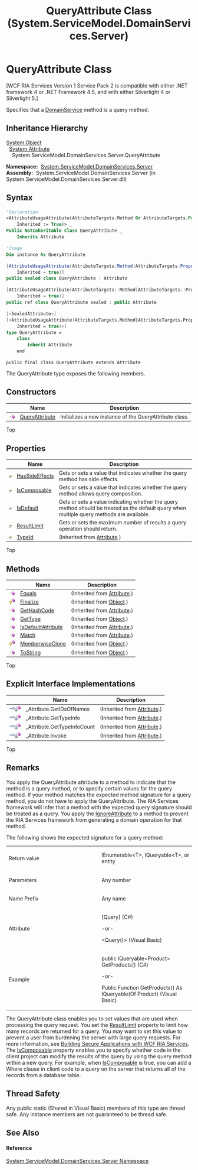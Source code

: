﻿---
title: QueryAttribute Class (System.ServiceModel.DomainServices.Server)
TOCTitle: QueryAttribute Class
ms:assetid: T:System.ServiceModel.DomainServices.Server.QueryAttribute
ms:mtpsurl: https://msdn.microsoft.com/en-us/library/system.servicemodel.domainservices.server.queryattribute(v=VS.91)
ms:contentKeyID: 28754566
ms.date: 01/27/2012
mtps_version: v=VS.91
f1_keywords:
- System.ServiceModel.DomainServices.Server.QueryAttribute
dev_langs:
- CSharp
- JScript
- VB
- FSharp
- c++
api_location:
- System.ServiceModel.DomainServices.Server.dll
api_name:
- System.ServiceModel.DomainServices.Server.QueryAttribute
api_type:
- Managed
topic_type:
- apiref
- kbSyntax
product_family_name: VS
ROBOTS: INDEX,FOLLOW
---

# QueryAttribute Class

\[WCF RIA Services Version 1 Service Pack 2 is compatible with either .NET framework 4 or .NET Framework 4.5, and with either Silverlight 4 or Silverlight 5.\]

Specifies that a [DomainService](ff422911\(v=vs.91\).md) method is a query method.

## Inheritance Hierarchy

[System.Object](https://msdn.microsoft.com/en-us/library/e5kfa45b)  
  [System.Attribute](https://msdn.microsoft.com/en-us/library/e8kc3626)  
    System.ServiceModel.DomainServices.Server.QueryAttribute  

**Namespace:**  [System.ServiceModel.DomainServices.Server](ff423220\(v=vs.91\).md)  
**Assembly:**  System.ServiceModel.DomainServices.Server (in System.ServiceModel.DomainServices.Server.dll)

## Syntax

``` vb
'Declaration
<AttributeUsageAttribute(AttributeTargets.Method Or AttributeTargets.Property Or AttributeTargets.Field, AllowMultiple := False,  _
    Inherited := True)> _
Public NotInheritable Class QueryAttribute _
    Inherits Attribute
```

``` vb
'Usage
Dim instance As QueryAttribute
```

``` csharp
[AttributeUsageAttribute(AttributeTargets.Method|AttributeTargets.Property|AttributeTargets.Field, AllowMultiple = false, 
    Inherited = true)]
public sealed class QueryAttribute : Attribute
```

``` c++
[AttributeUsageAttribute(AttributeTargets::Method|AttributeTargets::Property|AttributeTargets::Field, AllowMultiple = false, 
    Inherited = true)]
public ref class QueryAttribute sealed : public Attribute
```

``` fsharp
[<SealedAttribute>]
[<AttributeUsageAttribute(AttributeTargets.Method|AttributeTargets.Property|AttributeTargets.Field, AllowMultiple = false, 
    Inherited = true)>]
type QueryAttribute =  
    class
        inherit Attribute
    end
```

``` jscript
public final class QueryAttribute extends Attribute
```

The QueryAttribute type exposes the following members.

## Constructors

<table>
<thead>
<tr class="header">
<th> </th>
<th>Name</th>
<th>Description</th>
</tr>
</thead>
<tbody>
<tr class="odd">
<td><img src="images\Ff423329.pubmethod(en-us,VS.91).gif" title="Public method" alt="Public method" /></td>
<td><a href="ff422188(v=vs.91).md">QueryAttribute</a></td>
<td>Initializes a new instance of the QueryAttribute class.</td>
</tr>
</tbody>
</table>

Top

## Properties

<table>
<thead>
<tr class="header">
<th> </th>
<th>Name</th>
<th>Description</th>
</tr>
</thead>
<tbody>
<tr class="odd">
<td><img src="images\Ff422600.pubproperty(en-us,VS.91).gif" title="Public property" alt="Public property" /></td>
<td><a href="ff422879(v=vs.91).md">HasSideEffects</a></td>
<td>Gets or sets a value that indicates whether the query method has side effects.</td>
</tr>
<tr class="even">
<td><img src="images\Ff422600.pubproperty(en-us,VS.91).gif" title="Public property" alt="Public property" /></td>
<td><a href="ff422651(v=vs.91).md">IsComposable</a></td>
<td>Gets or sets a value that indicates whether the query method allows query composition.</td>
</tr>
<tr class="odd">
<td><img src="images\Ff422600.pubproperty(en-us,VS.91).gif" title="Public property" alt="Public property" /></td>
<td><a href="ff422348(v=vs.91).md">IsDefault</a></td>
<td>Gets or sets a value indicating whether the query method should be treated as the default query when multiple query methods are available.</td>
</tr>
<tr class="even">
<td><img src="images\Ff422600.pubproperty(en-us,VS.91).gif" title="Public property" alt="Public property" /></td>
<td><a href="ff423062(v=vs.91).md">ResultLimit</a></td>
<td>Gets or sets the maximum number of results a query operation should return.</td>
</tr>
<tr class="odd">
<td><img src="images\Ff422600.pubproperty(en-us,VS.91).gif" title="Public property" alt="Public property" /></td>
<td><a href="https://msdn.microsoft.com/en-us/library/sa1bf03e">TypeId</a></td>
<td>(Inherited from <a href="https://msdn.microsoft.com/en-us/library/e8kc3626">Attribute</a>.)</td>
</tr>
</tbody>
</table>

Top

## Methods

<table>
<thead>
<tr class="header">
<th> </th>
<th>Name</th>
<th>Description</th>
</tr>
</thead>
<tbody>
<tr class="odd">
<td><img src="images\Ff423329.pubmethod(en-us,VS.91).gif" title="Public method" alt="Public method" /></td>
<td><a href="https://docs.microsoft.com/en-us/dotnet/api/system.attribute.equals?redirectedfrom=MSDN#System_Attribute_Equals_System_Object_">Equals</a></td>
<td>(Inherited from <a href="https://msdn.microsoft.com/en-us/library/e8kc3626">Attribute</a>.)</td>
</tr>
<tr class="even">
<td><img src="images\Ff422600.protmethod(en-us,VS.91).gif" title="Protected method" alt="Protected method" /></td>
<td><a href="https://msdn.microsoft.com/en-us/library/4k87zsw7">Finalize</a></td>
<td>(Inherited from <a href="https://msdn.microsoft.com/en-us/library/e5kfa45b">Object</a>.)</td>
</tr>
<tr class="odd">
<td><img src="images\Ff423329.pubmethod(en-us,VS.91).gif" title="Public method" alt="Public method" /></td>
<td><a href="https://msdn.microsoft.com/en-us/library/365e1bxs">GetHashCode</a></td>
<td>(Inherited from <a href="https://msdn.microsoft.com/en-us/library/e8kc3626">Attribute</a>.)</td>
</tr>
<tr class="even">
<td><img src="images\Ff423329.pubmethod(en-us,VS.91).gif" title="Public method" alt="Public method" /></td>
<td><a href="https://msdn.microsoft.com/en-us/library/dfwy45w9">GetType</a></td>
<td>(Inherited from <a href="https://msdn.microsoft.com/en-us/library/e5kfa45b">Object</a>.)</td>
</tr>
<tr class="odd">
<td><img src="images\Ff423329.pubmethod(en-us,VS.91).gif" title="Public method" alt="Public method" /></td>
<td><a href="https://msdn.microsoft.com/en-us/library/tbkb5x6t">IsDefaultAttribute</a></td>
<td>(Inherited from <a href="https://msdn.microsoft.com/en-us/library/e8kc3626">Attribute</a>.)</td>
</tr>
<tr class="even">
<td><img src="images\Ff423329.pubmethod(en-us,VS.91).gif" title="Public method" alt="Public method" /></td>
<td><a href="https://docs.microsoft.com/en-us/dotnet/api/system.attribute.match?redirectedfrom=MSDN#System_Attribute_Match_System_Object_">Match</a></td>
<td>(Inherited from <a href="https://msdn.microsoft.com/en-us/library/e8kc3626">Attribute</a>.)</td>
</tr>
<tr class="odd">
<td><img src="images\Ff422600.protmethod(en-us,VS.91).gif" title="Protected method" alt="Protected method" /></td>
<td><a href="https://msdn.microsoft.com/en-us/library/57ctke0a">MemberwiseClone</a></td>
<td>(Inherited from <a href="https://msdn.microsoft.com/en-us/library/e5kfa45b">Object</a>.)</td>
</tr>
<tr class="even">
<td><img src="images\Ff423329.pubmethod(en-us,VS.91).gif" title="Public method" alt="Public method" /></td>
<td><a href="https://msdn.microsoft.com/en-us/library/7bxwbwt2">ToString</a></td>
<td>(Inherited from <a href="https://msdn.microsoft.com/en-us/library/e5kfa45b">Object</a>.)</td>
</tr>
</tbody>
</table>

Top

## Explicit Interface Implementations

<table>
<thead>
<tr class="header">
<th> </th>
<th>Name</th>
<th>Description</th>
</tr>
</thead>
<tbody>
<tr class="odd">
<td><img src="images\Ff422600.pubinterface(en-us,VS.91).gif" title="Explicit interface implemetation" alt="Explicit interface implemetation" /><img src="images\Ff422600.privmethod(en-us,VS.91).gif" title="Private method" alt="Private method" /></td>
<td>_Attribute.GetIDsOfNames</td>
<td>(Inherited from <a href="https://msdn.microsoft.com/en-us/library/e8kc3626">Attribute</a>.)</td>
</tr>
<tr class="even">
<td><img src="images\Ff422600.pubinterface(en-us,VS.91).gif" title="Explicit interface implemetation" alt="Explicit interface implemetation" /><img src="images\Ff422600.privmethod(en-us,VS.91).gif" title="Private method" alt="Private method" /></td>
<td>_Attribute.GetTypeInfo</td>
<td>(Inherited from <a href="https://msdn.microsoft.com/en-us/library/e8kc3626">Attribute</a>.)</td>
</tr>
<tr class="odd">
<td><img src="images\Ff422600.pubinterface(en-us,VS.91).gif" title="Explicit interface implemetation" alt="Explicit interface implemetation" /><img src="images\Ff422600.privmethod(en-us,VS.91).gif" title="Private method" alt="Private method" /></td>
<td>_Attribute.GetTypeInfoCount</td>
<td>(Inherited from <a href="https://msdn.microsoft.com/en-us/library/e8kc3626">Attribute</a>.)</td>
</tr>
<tr class="even">
<td><img src="images\Ff422600.pubinterface(en-us,VS.91).gif" title="Explicit interface implemetation" alt="Explicit interface implemetation" /><img src="images\Ff422600.privmethod(en-us,VS.91).gif" title="Private method" alt="Private method" /></td>
<td>_Attribute.Invoke</td>
<td>(Inherited from <a href="https://msdn.microsoft.com/en-us/library/e8kc3626">Attribute</a>.)</td>
</tr>
</tbody>
</table>

Top

## Remarks

You apply the QueryAttribute attribute to a method to indicate that the method is a query method, or to specify certain values for the query method. If your method matches the expected method signature for a query method, you do not have to apply the QueryAttribute. The RIA Services framework will infer that a method with the expected query signature should be treated as a query. You apply the [IgnoreAttribute](ff423126\(v=vs.91\).md) to a method to prevent the RIA Services framework from generating a domain operation for that method.

The following shows the expected signature for a query method:

<table>
<colgroup>
<col style="width: 50%" />
<col style="width: 50%" />
</colgroup>
<tbody>
<tr class="odd">
<td><p>Return value</p></td>
<td><p>IEnumerable&lt;T&gt;, IQueryable&lt;T&gt;, or entity</p></td>
</tr>
<tr class="even">
<td><p>Parameters</p></td>
<td><p>Any number</p></td>
</tr>
<tr class="odd">
<td><p>Name Prefix</p></td>
<td><p>Any name</p></td>
</tr>
<tr class="even">
<td><p>Attribute</p></td>
<td><p>[Query] (C#)</p>
<p>-or-</p>
<p>&lt;Query()&gt; (Visual Basic)</p></td>
</tr>
<tr class="odd">
<td><p>Example</p></td>
<td><p>public IQueryable&lt;Product&gt; GetProducts() (C#)</p>
<p>-or-</p>
<p>Public Function GetProducts() As IQueryable(Of Product) (Visual Basic)</p></td>
</tr>
</tbody>
</table>

The QueryAttribute class enables you to set values that are used when processing the query request. You set the [ResultLimit](ff423062\(v=vs.91\).md) property to limit how many records are returned for a query. You may want to set this value to prevent a user from burdening the server with large query requests. For more information, see [Building Secure Applications with WCF RIA Services](ff626373\(v=vs.91\).md). The [IsComposable](ff422651\(v=vs.91\).md) property enables you to specify whether code in the client project can modify the results of the query by using the query method within a new query. For example, when [IsComposable](ff422651\(v=vs.91\).md) is true, you can add a Where clause in client code to a query on the server that returns all of the records from a database table.

## Thread Safety

Any public static (Shared in Visual Basic) members of this type are thread safe. Any instance members are not guaranteed to be thread safe.

## See Also

#### Reference

[System.ServiceModel.DomainServices.Server Namespace](ff423220\(v=vs.91\).md)

